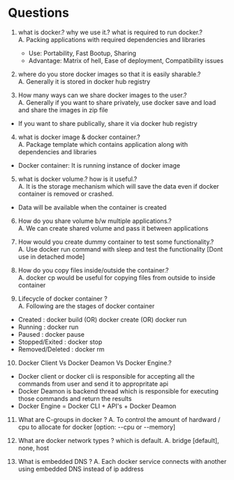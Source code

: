 # Questions

1. what is docker.? why we use it.? what is required to run docker.? <br>
A. Packing applications with required dependencies and libraries
   - Use: Portability, Fast Bootup, Sharing
   - Advantage: Matrix of hell, Ease of deployment, Compatibility issues

2. where do you store docker images so that it is easily sharable.? <br>
A. Generally it is stored in docker hub registry

3. How many ways can we share docker images to the user.? <br>
A. Generally if you want to share privately, use docker save and load and share the images in zip file
- If you want to share publically, share it via docker hub registry

4. what is docker image & docker container.? <br>
A. Package template which contains application along with dependencies and libraries
- Docker container: It is running instance of docker image

5. what is docker volume.? how is it useful.? <br>
A. It is the storage mechanism which will save the data even if docker container is removed or crashed.
- Data will be available when the container is created

6. How do you share volume b/w multiple applications.? <br>
A.  We can create shared volume and pass it between applications

7. How would you create dummy container to test some functionality.? <br>
A.  Use docker run command with sleep and test the functionality [Dont use in detached mode]

8. How do you copy files inside/outside the container.? <br>
A.  docker cp would be useful for copying files from outside to inside container

9. Lifecycle of docker container ? <br>
A. Following are the stages of docker container
  - Created         :   docker build (OR) docker create (OR) docker run 
  - Running         :   docker run
  - Paused          :   docker pause
  - Stopped/Exited  :   docker stop
  - Removed/Deleted :   docker rm

10. Docker Client Vs Docker Deamon Vs Docker Engine.?
- Docker client or docker cli is responsible for accepting all the commands from user and send it to appropritate api
- Docker Deamon is backend thread which is responsible for executing those commands and return the results
- Docker Engine = Docker CLI + API's + Docker Deamon

11. What are C-groups in docker ?
A. To control the amount of hardward / cpu to allocate for docker [option: --cpu or --memory]

12. What are docker network types ? which is default.
A.  bridge [default], none, host

13. What is embedded DNS ?
A. Each docker service connects with another using embedded DNS instead of ip address
